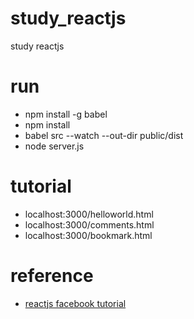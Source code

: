 # study_reactjs
study reactjs

# run
* npm install -g babel
* npm install
* babel src --watch --out-dir public/dist
* node server.js


# tutorial
* localhost:3000/helloworld.html
* localhost:3000/comments.html
* localhost:3000/bookmark.html

# reference
* [reactjs facebook tutorial](http://facebook.github.io/react/docs/getting-started.html)